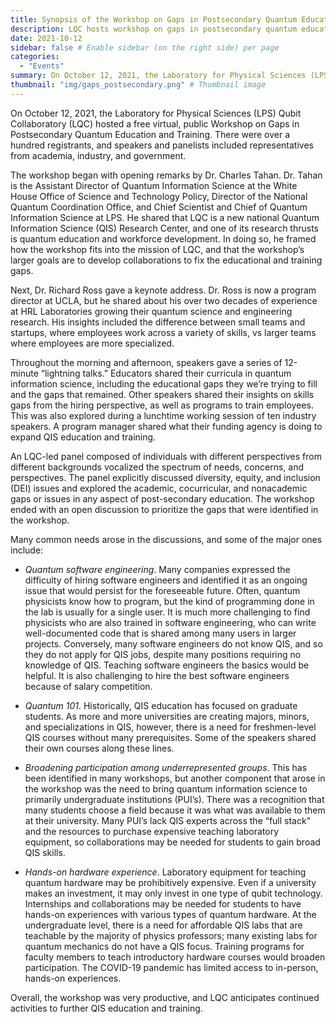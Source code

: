 ```yaml
---
title: Synopsis of the Workshop on Gaps in Postsecondary Quantum Education and Training
description: LQC hosts workshop on gaps in postsecondary quantum education and training
date: 2021-10-12
sidebar: false # Enable sidebar (on the right side) per page
categories:
  - "Events"
summary: On October 12, 2021, the Laboratory for Physical Sciences (LPS) Qubit Collaboratory (LQC) hosted a free virtual, public Workshop on Gaps in Postsecondary Quantum Education and Training. There were over a hundred registrants, and speakers and panelists included representatives from academia, industry, and government.
thumbnail: "img/gaps_postsecondary.png" # Thumbnail image
---
```

On October 12, 2021, the Laboratory for Physical Sciences (LPS) Qubit Collaboratory (LQC) hosted a free virtual, public Workshop on Gaps in Postsecondary Quantum Education and Training. There were over a hundred registrants, and speakers and panelists included representatives from academia, industry, and government.

The workshop began with opening remarks by Dr. Charles Tahan. Dr. Tahan is the Assistant Director of Quantum Information Science at the White House Office of Science and Technology Policy, Director of the National Quantum Coordination Office, and Chief Scientist and Chief of Quantum Information Science at LPS. He shared that LQC is a new national Quantum Information Science (QIS) Research Center, and one of its research thrusts is quantum education and workforce development. In doing so, he framed how the workshop fits into the mission of LQC, and that the workshop’s larger goals are to develop collaborations to fix the educational and training gaps.

Next, Dr. Richard Ross gave a keynote address. Dr. Ross is now a program director at UCLA, but he shared about his over two decades of experience at HRL Laboratories growing their quantum science and engineering research. His insights included the difference between small teams and startups, where employees work across a variety of skills, vs larger teams where employees are more specialized.

Throughout the morning and afternoon, speakers gave a series of 12-minute “lightning talks.” Educators shared their curricula in quantum information science, including the educational gaps they we’re trying to fill and the gaps that remained. Other speakers shared their insights on skills gaps from the hiring perspective, as well as programs to train employees. This was also explored during a lunchtime working session of ten industry speakers. A program manager shared what their funding agency is doing to expand QIS education and training. 

An LQC-led panel composed of individuals with different perspectives from different backgrounds vocalized the spectrum of needs, concerns, and perspectives.  The panel  explicitly discussed diversity, equity, and inclusion (DEI) issues and explored the academic, cocurricular, and nonacademic gaps or issues in any aspect of post-secondary education.  The workshop ended with an open discussion to prioritize the gaps that were identified in the workshop.

Many common needs arose in the discussions, and some of the major ones include:

- *Quantum software engineering*. Many companies expressed the difficulty of hiring software engineers and identified it as an ongoing issue that would persist for the foreseeable future. Often, quantum physicists know how to program, but the kind of programming done in the lab is usually for a single user. It is much more challenging to find physicists who are also trained in software engineering, who can write well-documented code that is shared among many users in larger projects. Conversely, many software engineers do not know QIS, and so they do not apply for QIS jobs, despite many positions requiring no knowledge of QIS. Teaching software engineers the basics would be helpful. It is also challenging to hire the best software engineers because of salary competition.

- *Quantum 101*. Historically, QIS education has focused on graduate students. As more and more universities are creating majors, minors, and specializations in QIS, however, there is a need for freshmen-level QIS courses without many prerequisites. Some of the speakers shared their own courses along these lines.

- *Broadening participation among underrepresented groups*. This has been identified in many workshops, but another component that arose in the workshop was the need to bring quantum information science to primarily undergraduate institutions (PUI’s). There was a recognition that many students choose a field because it was what was available to them at their university. Many PUI’s lack QIS experts across the “full stack” and the resources to purchase expensive teaching laboratory equipment, so collaborations may be needed for students to gain broad QIS skills.

- *Hands-on hardware experience*. Laboratory equipment for teaching quantum hardware may be prohibitively expensive. Even if a university makes an investment, it may only invest in one type of qubit technology. Internships and collaborations may be needed for students to have hands-on experiences with various types of quantum hardware. At the undergraduate level, there is a need for affordable QIS labs that are teachable by the majority of physics professors; many existing labs for quantum mechanics do not have a QIS focus. Training programs for faculty members to teach introductory hardware courses would broaden participation. The COVID-19 pandemic has limited access to in-person, hands-on experiences.

Overall, the workshop was very productive, and LQC anticipates continued activities to further QIS education and training.
